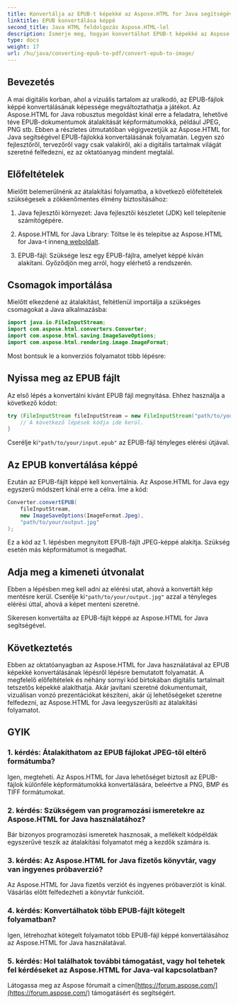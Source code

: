 ```yaml
---
title: Konvertálja az EPUB-t képekké az Aspose.HTML for Java segítségével
linktitle: EPUB konvertálása képpé
second_title: Java HTML feldolgozás Aspose.HTML-lel
description: Ismerje meg, hogyan konvertálhat EPUB-t képekké az Aspose.HTML for Java segítségével. Alakítsa át digitális tartalmait könnyedén. Lépésről lépésre útmutató mellékelve.
type: docs
weight: 17
url: /hu/java/converting-epub-to-pdf/convert-epub-to-image/
---
```


## Bevezetés

A mai digitális korban, ahol a vizuális tartalom az uralkodó, az EPUB-fájlok képpé konvertálásának képessége megváltoztathatja a játékot. Az Aspose.HTML for Java robusztus megoldást kínál erre a feladatra, lehetővé téve EPUB-dokumentumok átalakítását képformátumokká, például JPEG, PNG stb. Ebben a részletes útmutatóban végigvezetjük az Aspose.HTML for Java segítségével EPUB-fájlokká konvertálásának folyamatán. Legyen szó fejlesztőről, tervezőről vagy csak valakiről, aki a digitális tartalmak világát szeretné felfedezni, ez az oktatóanyag mindent megtalál.

## Előfeltételek

Mielőtt belemerülnénk az átalakítási folyamatba, a következő előfeltételek szükségesek a zökkenőmentes élmény biztosításához:

1. Java fejlesztői környezet: Java fejlesztői készletet (JDK) kell telepítenie számítógépére.

2.  Aspose.HTML for Java Library: Töltse le és telepítse az Aspose.HTML for Java-t innen[a weboldalt](https://releases.aspose.com/html/java/).

3. EPUB-fájl: Szüksége lesz egy EPUB-fájlra, amelyet képpé kíván alakítani. Győződjön meg arról, hogy elérhető a rendszerén.

## Csomagok importálása

Mielőtt elkezdené az átalakítást, feltétlenül importálja a szükséges csomagokat a Java alkalmazásba:

```java
import java.io.FileInputStream;
import com.aspose.html.converters.Converter;
import com.aspose.html.saving.ImageSaveOptions;
import com.aspose.html.rendering.image.ImageFormat;
```

Most bontsuk le a konverziós folyamatot több lépésre:

## Nyissa meg az EPUB fájlt

Az első lépés a konvertálni kívánt EPUB fájl megnyitása. Ehhez használja a következő kódot:

```java
try (FileInputStream fileInputStream = new FileInputStream("path/to/your/input.epub")) {
    // A következő lépések kódja ide kerül.
}
```

 Cserélje ki`"path/to/your/input.epub"` az EPUB-fájl tényleges elérési útjával.

## Az EPUB konvertálása képpé

Ezután az EPUB-fájlt képpé kell konvertálnia. Az Aspose.HTML for Java egy egyszerű módszert kínál erre a célra. Íme a kód:

```java
Converter.convertEPUB(
    fileInputStream,
    new ImageSaveOptions(ImageFormat.Jpeg),
    "path/to/your/output.jpg"
);
```

Ez a kód az 1. lépésben megnyitott EPUB-fájlt JPEG-képpé alakítja. Szükség esetén más képformátumot is megadhat.

## Adja meg a kimeneti útvonalat

Ebben a lépésben meg kell adni az elérési utat, ahová a konvertált kép mentésre kerül. Cserélje ki`"path/to/your/output.jpg"` azzal a tényleges elérési úttal, ahová a képet menteni szeretné.

Sikeresen konvertálta az EPUB-fájlt képpé az Aspose.HTML for Java segítségével.

## Következtetés

Ebben az oktatóanyagban az Aspose.HTML for Java használatával az EPUB képekké konvertálásának lépésről lépésre bemutatott folyamatát. A megfelelő előfeltételek és néhány sornyi kód birtokában digitális tartalmait tetszetős képekké alakíthatja. Akár javítani szeretné dokumentumait, vizuálisan vonzó prezentációkat készíteni, akár új lehetőségeket szeretne felfedezni, az Aspose.HTML for Java leegyszerűsíti az átalakítási folyamatot.

## GYIK

### 1. kérdés: Átalakíthatom az EPUB fájlokat JPEG-től eltérő formátumba?
Igen, megteheti. Az Aspos.HTML for Java lehetőséget biztosít az EPUB-fájlok különféle képformátumokká konvertálására, beleértve a PNG, BMP és TIFF formátumokat.

### 2. kérdés: Szükségem van programozási ismeretekre az Aspose.HTML for Java használatához?
Bár bizonyos programozási ismeretek hasznosak, a mellékelt kódpéldák egyszerűvé teszik az átalakítási folyamatot még a kezdők számára is.

### 3. kérdés: Az Aspose.HTML for Java fizetős könyvtár, vagy van ingyenes próbaverzió?
Az Aspose.HTML for Java fizetős verziót és ingyenes próbaverziót is kínál. Vásárlás előtt felfedezheti a könyvtár funkcióit.

### 4. kérdés: Konvertálhatok több EPUB-fájlt kötegelt folyamatban?
Igen, létrehozhat kötegelt folyamatot több EPUB-fájl képpé konvertálásához az Aspose.HTML for Java használatával.

### 5. kérdés: Hol találhatok további támogatást, vagy hol tehetek fel kérdéseket az Aspose.HTML for Java-val kapcsolatban?
 Látogassa meg az Aspose fórumait a címen[https://forum.aspose.com/](https://forum.aspose.com/) támogatásért és segítségért.